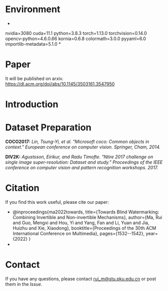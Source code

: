 # Environment

*
nvidia=3080
cuda=11.1
python=3.8.3
torch=1.13.0
torchvision=0.14.0
opencv-python=4.6.0.66
kornia=0.6.8
colormath=3.0.0
pyyaml=6.0
importlib-metadata=5.1.0
*

# Paper

It will be published on arxiv.
https://dl.acm.org/doi/abs/10.1145/3503161.3547950

# Introduction

# Dataset Preparation

**COCO2017:** _Lin, Tsung-Yi, et al. "Microsoft coco: Common objects in context." European conference on computer vision. Springer, Cham, 2014._

**DIV2K:** _Agustsson, Eirikur, and Radu Timofte. "Ntire 2017 challenge on single image super-resolution: Dataset and study." Proceedings of the IEEE conference on computer vision and pattern recognition workshops. 2017._

# Citation

If you find this work useful, please cite our paper:

- @inproceedings{ma2022towards,
  title={Towards Blind Watermarking: Combining Invertible and Non-invertible Mechanisms},
  author={Ma, Rui and Guo, Mengxi and Hou, Yi and Yang, Fan and Li, Yuan and Jia, Huizhu and Xie, Xiaodong},
  booktitle={Proceedings of the 30th ACM International Conference on Multimedia},
  pages={1532--1542},
  year={2022}
  }
-

# Contact

If you have any questions, please contact rui_m@stu.pku.edu.cn or post them in the *Issue*.
